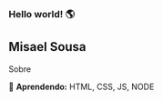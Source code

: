 ### Hello world! :earth_americas:

## Misael Sousa
Sobre

:seedling: **Aprendendo:** HTML, CSS, JS, NODE


